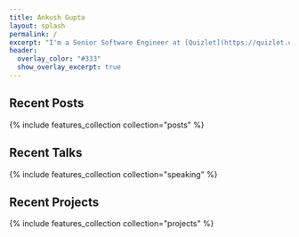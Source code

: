 ```yaml
---
title: Ankush Gupta
layout: splash
permalink: /
excerpt: "I'm a Senior Software Engineer at [Quizlet](https://quizlet.com).<br/><br/>I currently focus delivering awesome experiences with Android and Kotlin Multiplatform -- both for our users and my fellow engineers."
header:
  overlay_color: "#333"
  show_overlay_excerpt: true
---
```

## Recent Posts

{% include features_collection collection="posts" %}

## Recent Talks

{% include features_collection collection="speaking" %}

## Recent Projects

{% include features_collection collection="projects" %}
